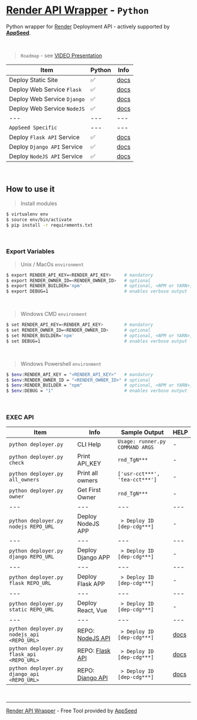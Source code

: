 # [Render API Wrapper](https://www.youtube.com/watch?v=RRbmOhTzkYo) - `Python`

Python wrapper for [Render](https://render.com/) Deployment API - actively supported by **[AppSeed](https://appseed.us/)**.

<br />

> `Roadmap` - see [VIDEO Presentation](https://www.youtube.com/watch?v=RRbmOhTzkYo)

| Item | Python | Info |
| --- | --- | --- |
| Deploy Static Site          | ✅ | [docs](./docs/python/deploy-static.md) |
| Deploy Web Service `Flask`  | ✅ | [docs](./docs/python/deploy-flask.md)  |
| Deploy Web Service `Django` | ✅ | [docs](./docs/python/deploy-django.md) |
| Deploy Web Service `NodeJS` | ✅ | [docs](./docs/python/deploy-nodejs.md) |
| --- | --- | --- |
| `AppSeed Specific` | --- | --- |
| Deploy `Flask API` Service  | ✅ | [docs](./docs/python/deploy-flask-api.md)  |
| Deploy `Django API` Service | ✅ | [docs](./docs/python/deploy-django-api.md) |
| Deploy `NodeJS API` Service | ✅ | [docs](./docs/python/deploy-nodejs-api.md) |

<br />

## How to use it

> Install modules

```bash
$ virtualenv env
$ source env/bin/activate
$ pip install -r requirements.txt
```

<br />

### Export Variables

> Unix / MacOs `environment`

```bash
$ export RENDER_API_KEY=<RENDER_API_KEY>     # mandatory
$ export RENDER_OWNER_ID=<RENDER_OWNER_ID>   # optional
$ export RENDER_BUILDER='npm'                # optional, <NPM or YARN>, defaults to NPM
$ export DEBUG=1                             # enables verbose output
```

<br />

> Windows CMD `environment`

```bash
$ set RENDER_API_KEY=<RENDER_API_KEY>        # mandatory
$ set RENDER_OWNER_ID=<RENDER_OWNER_ID>      # optional
$ set RENDER_BUILDER='npm'                   # optional, <NPM or YARN>, defaults to NPM
$ set DEBUG=1                                # enables verbose output
```

<br />

> Windows Powershell `environment`

```bash
$ $env:RENDER_API_KEY = "<RENDER_API_KEY>"   # mandatory
$ $env:RENDER_OWNER_ID = "<RENDER_OWNER_ID>" # optional
$ $env:RENDER_BUILDER = "npm"                # optional, <NPM or YARN>, defaults to NPM
$ $env:DEBUG = "1"                           # enables verbose output
```

<br />

### EXEC API

| Item | Info | Sample Output | HELP |
| --- | --- | --- | --- |
| `python deployer.py` | CLI Help | `Usage: runner.py COMMAND ARGS` | - |
| `python deployer.py check` | Print API_KEY | `rnd_TgN***` | - |
| `python deployer.py all_owners` | Print all owners | `['usr-cct***', 'tea-cct***']` | - |
| `python deployer.py owner` | Get First Owner | `rnd_TgN***` | - |
| --- | --- | --- | --- |
| `python deployer.py nodejs REPO_URL` | Deploy NodeJS APP | ` > Deploy ID [dep-cdg***]` | - |
| --- | --- | --- | --- |
| `python deployer.py django REPO_URL` | Deploy Django APP | ` > Deploy ID [dep-cdg***]` | - |
| --- | --- | --- | --- |
| `python deployer.py flask REPO_URL` | Deploy Flask APP | ` > Deploy ID [dep-cdg***]` | - |
| --- | --- | --- | --- |
| `python deployer.py static REPO_URL` | Deploy React, Vue | ` > Deploy ID [dep-cdg***]` | - |
| --- | --- | --- | --- |
| `python deployer.py nodejs_api <REPO_URL>` | REPO: [NodeJS API](https://github.com/app-generator/api-server-nodejs) | ` > Deploy ID [dep-cdg***]` | [docs](./docs/python/deploy-nodejs-api.md) |
| `python deployer.py flask_api  <REPO_URL>` | REPO: [Flask API](https://github.com/app-generator/api-server-flask)   | ` > Deploy ID [dep-cdg***]` | [docs](./docs/python/deploy-flask-api.md)  |
| `python deployer.py django_api <REPO_URL>` | REPO: [Django API](https://github.com/app-generator/api-server-django) | ` > Deploy ID [dep-cdg***]` | [docs](./docs/python/deploy-django-api.md) |

<br />

---
[Render API Wrapper](https://www.youtube.com/watch?v=RRbmOhTzkYo) - Free Tool provided by [AppSeed](https://appseed.us/)
